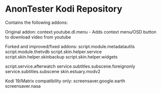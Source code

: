 # AnonTester Kodi Repository

Contains the following addons:

Original addon:
context.youtube.dl.menu - Adds context menu/OSD button to download video from youtube

Forked and improved/fixed addons:
script.module.metadatautils
script.module.thetvdb
script.skin.helper.service
script.skin.helper.skinbackup
script.skin.helper.widgets

script.service.afterwatch
service.subtitles.subscene.foreignonly
service.subtitles.subscene
skin.estuary.modv2

Kodi 19/Matrix compatibility only:
screensaver.google.earth
screensaver.nasa 
